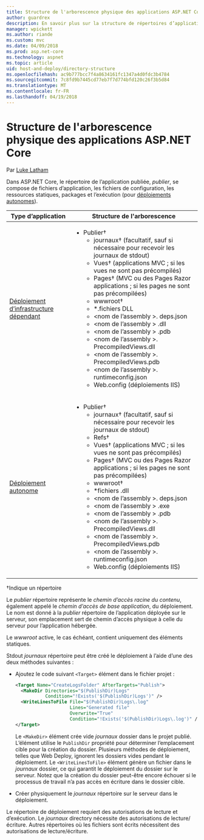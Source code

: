 ```yaml
---
title: Structure de l'arborescence physique des applications ASP.NET Core
author: guardrex
description: En savoir plus sur la structure de répertoires d’applications ASP.NET Core publiées.
manager: wpickett
ms.author: riande
ms.custom: mvc
ms.date: 04/09/2018
ms.prod: asp.net-core
ms.technology: aspnet
ms.topic: article
uid: host-and-deploy/directory-structure
ms.openlocfilehash: ac9b777bcc7f4a8634161fc1347a4d0fdc3b4784
ms.sourcegitcommit: 7c8fd9b7445cd77eb7f7d774bfd120c26f3b5d84
ms.translationtype: MT
ms.contentlocale: fr-FR
ms.lasthandoff: 04/19/2018
---
```

# <a name="aspnet-core-directory-structure"></a>Structure de l'arborescence physique des applications ASP.NET Core

Par [Luke Latham](https://github.com/guardrex)

Dans ASP.NET Core, le répertoire de l’application publiée, *publier*, se compose de fichiers d’application, les fichiers de configuration, les ressources statiques, packages et l’exécution (pour [déploiements autonomes](/dotnet/core/deploying/#self-contained-deployments-scd)).


| Type d’application | Structure de l'arborescence |
| -------- | ------------------- |
| [Déploiement d’infrastructure dépendant](/dotnet/core/deploying/#framework-dependent-deployments-fdd) | <ul><li>Publier&dagger;<ul><li>journaux&dagger; (facultatif, sauf si nécessaire pour recevoir les journaux de stdout)</li><li>Vues&dagger; (applications MVC ; si les vues ne sont pas précompilés)</li><li>Pages&dagger; (MVC ou des Pages Razor applications ; si les pages ne sont pas précompilées)</li><li>wwwroot&dagger;</li><li>*\.fichiers DLL</li><li>\<nom de l’assembly >. deps.json</li><li>\<nom de l’assembly > .dll</li><li>\<nom de l’assembly > .pdb</li><li>\<nom de l’assembly >. PrecompiledViews.dll</li><li>\<nom de l’assembly >. PrecompiledViews.pdb</li><li>\<nom de l’assembly >. runtimeconfig.json</li><li>Web.config (déploiements IIS)</li></ul></li></ul> |
| [Déploiement autonome](/dotnet/core/deploying/#self-contained-deployments-scd) | <ul><li>Publier&dagger;<ul><li>journaux&dagger; (facultatif, sauf si nécessaire pour recevoir les journaux de stdout)</li><li>Refs&dagger;</li><li>Vues&dagger; (applications MVC ; si les vues ne sont pas précompilés)</li><li>Pages&dagger; (MVC ou des Pages Razor applications ; si les pages ne sont pas précompilées)</li><li>wwwroot&dagger;</li><li>\*fichiers .dll</li><li>\<nom de l’assembly >. deps.json</li><li>\<nom de l’assembly > .exe</li><li>\<nom de l’assembly > .pdb</li><li>\<nom de l’assembly >. PrecompiledViews.dll</li><li>\<nom de l’assembly >. PrecompiledViews.pdb</li><li>\<nom de l’assembly >. runtimeconfig.json</li><li>Web.config (déploiements IIS)</li></ul></li></ul> |

&dagger;Indique un répertoire

Le *publier* répertoire représente le *chemin d’accès racine du contenu*, également appelé le *chemin d’accès de base application*, du déploiement. Le nom est donné à la *publier* répertoire de l’application déployée sur le serveur, son emplacement sert de chemin d’accès physique à celle du serveur pour l’application hébergée.

Le *wwwroot* active, le cas échéant, contient uniquement des éléments statiques.

Stdout *journaux* répertoire peut être créé le déploiement à l’aide d’une des deux méthodes suivantes :

* Ajoutez le code suivant `<Target>` élément dans le fichier projet :

   ```xml
   <Target Name="CreateLogsFolder" AfterTargets="Publish">
     <MakeDir Directories="$(PublishDir)Logs" 
              Condition="!Exists('$(PublishDir)Logs')" />
     <WriteLinesToFile File="$(PublishDir)Logs\.log" 
                       Lines="Generated file" 
                       Overwrite="True" 
                       Condition="!Exists('$(PublishDir)Logs\.log')" />
   </Target>
   ```

   Le `<MakeDir>` élément crée vide *journaux* dossier dans le projet publié. L’élément utilise le `PublishDir` propriété pour déterminer l’emplacement cible pour la création du dossier. Plusieurs méthodes de déploiement, telles que Web Deploy, ignorent les dossiers vides pendant le déploiement. Le `<WriteLinesToFile>` élément génère un fichier dans le *journaux* dossier, ce qui garantit le déploiement du dossier sur le serveur. Notez que la création du dossier peut-être encore échouer si le processus de travail n’a pas accès en écriture dans le dossier cible.

* Créer physiquement le *journaux* répertoire sur le serveur dans le déploiement.

Le répertoire de déploiement requiert des autorisations de lecture et d’exécution. Le *journaux* directory nécessite des autorisations de lecture/écriture. Autres répertoires où les fichiers sont écrits nécessitent des autorisations de lecture/écriture.

